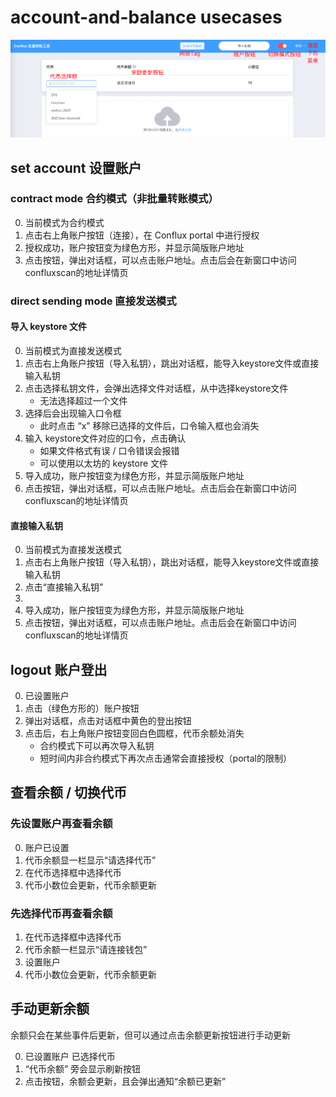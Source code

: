 # account-and-balance usecases

![](image/2021-12-05-17-55-44.png)

## set account 设置账户

### contract mode 合约模式（非批量转账模式）

0. 当前模式为合约模式
1. 点击右上角账户按钮（连接），在 Conflux portal 中进行授权
2. 授权成功，账户按钮变为绿色方形，并显示简版账户地址
3. 点击按钮，弹出对话框，可以点击账户地址。点击后会在新窗口中访问confluxscan的地址详情页

### direct sending mode 直接发送模式

#### 导入 keystore 文件

0. 当前模式为直接发送模式
1. 点击右上角账户按钮（导入私钥），跳出对话框，能导入keystore文件或直接输入私钥
2. 点击选择私钥文件，会弹出选择文件对话框，从中选择keystore文件
   - 无法选择超过一个文件
3. 选择后会出现输入口令框
   - 此时点击 “x” 移除已选择的文件后，口令输入框也会消失
4. 输入 keystore文件对应的口令，点击确认
   - 如果文件格式有误 / 口令错误会报错
   - 可以使用以太坊的 keystore 文件
5. 导入成功，账户按钮变为绿色方形，并显示简版账户地址
6. 点击按钮，弹出对话框，可以点击账户地址。点击后会在新窗口中访问confluxscan的地址详情页

#### 直接输入私钥

0. 当前模式为直接发送模式
1. 点击右上角账户按钮（导入私钥），跳出对话框，能导入keystore文件或直接输入私钥
2. 点击“直接输入私钥”
3. 
4. 导入成功，账户按钮变为绿色方形，并显示简版账户地址
5. 点击按钮，弹出对话框，可以点击账户地址。点击后会在新窗口中访问confluxscan的地址详情页

## logout 账户登出

0. 已设置账户
1. 点击（绿色方形的）账户按钮
2. 弹出对话框，点击对话框中黄色的登出按钮
3. 点击后，右上角账户按钮变回白色圆框，代币余额处消失
   - 合约模式下可以再次导入私钥
   - 短时间内非合约模式下再次点击通常会直接授权（portal的限制）

## 查看余额 / 切换代币

### 先设置账户再查看余额

0. 账户已设置
1. 代币余额显一栏显示“请选择代币”
2. 在代币选择框中选择代币
3. 代币小数位会更新，代币余额更新

### 先选择代币再查看余额

1. 在代币选择框中选择代币
2. 代币余额一栏显示“请连接钱包”
3. 设置账户
4. 代币小数位会更新，代币余额更新

## 手动更新余额

余额只会在某些事件后更新，但可以通过点击余额更新按钮进行手动更新

0. 已设置账户 已选择代币
1. “代币余额” 旁会显示刷新按钮
2. 点击按钮，余额会更新，且会弹出通知“余额已更新”
